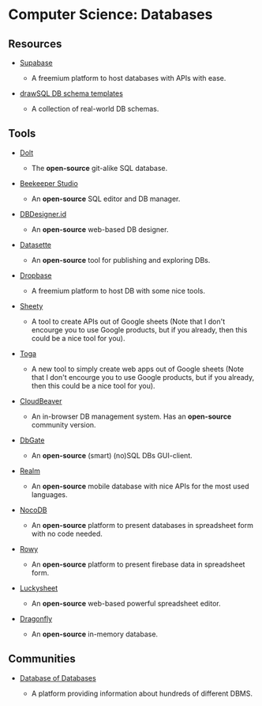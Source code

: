 # Computer Science: Databases

## Resources

* [Supabase](https://supabase.io)
  
   * A freemium platform to host databases with APIs with ease.

* [drawSQL DB schema templates](https://drawsql.app/templates)
  
   * A collection of real-world DB schemas.

## Tools

* [Dolt](https://github.com/dolthub/dolt)
  
   * The **open-source** git-alike SQL database.

* [Beekeeper Studio](https://www.beekeeperstudio.io)
  
   * An **open-source** SQL editor and DB manager.

* [DBDesigner.id](https://dbdesigner.id)
  
   * An **open-source** web-based DB designer.

* [Datasette](https://datasette.io)
  
   * An **open-source** tool for publishing and exploring DBs.

* [Dropbase](https://www.dropbase.io)
  
   * A freemium platform to host DB with some nice tools.

* [Sheety](https://sheety.co)
  
   * A tool to create APIs out of Google sheets (Note that I don't encourge you to use Google products, but if you already, then this could be a nice tool for you).

* [Toga](https://toga.tech)
  
   * A new tool to simply create web apps out of Google sheets (Note that I don't encourge you to use Google products, but if you already, then this could be a nice tool for you).

* [CloudBeaver](https://cloudbeaver.io)
  
   * An in-browser DB management system. Has an **open-source** community version.

* [DbGate](https://dbgate.org)
  
   * An **open-source** (smart) (no)SQL DBs GUI-client.

* [Realm](https://realm.io)
  
   * An **open-source** mobile database with nice APIs for the most used languages.

* [NocoDB](https://github.com/nocodb/nocodb)
  
   * An **open-source** platform to present databases in spreadsheet form with no code needed.

* [Rowy](https://github.com/rowyio/rowy)
  
   * An **open-source** platform to present firebase data in spreadsheet form.

* [Luckysheet](https://github.com/mengshukeji/Luckysheet)
  
   * An **open-source** web-based powerful spreadsheet editor.

* [Dragonfly](https://github.com/dragonflydb/dragonfly)
  
   * An **open-source** in-memory database.

## Communities

- [Database of Databases](https://dbdb.io)
  
   - A platform providing information about hundreds of different DBMS.

